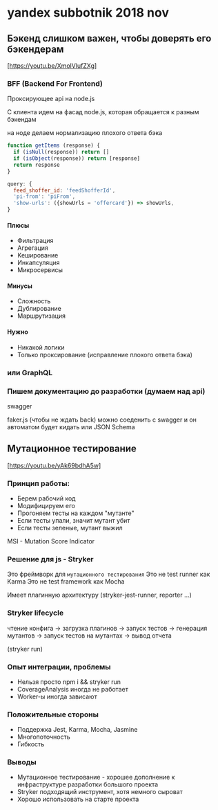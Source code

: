 # yandex subbotnik 2018 nov

## Бэкенд слишком важен, чтобы доверять его бэкендерам

[https://youtu.be/XmolVlufZXg]

### BFF (Backend For Frontend)

Проксирующее api на node.js

С клиента идем на фасад node.js, которая обращается к разным бэкендам

на ноде делаем нормализацию плохого ответа бэка

```js
function getItems (response) {
  if (isNull(response)) return []
  if (isObject(response)) return [response]
  return response
}

query: {
  feed_shoffer_id: 'feedShofferId',
  'pi-from': 'piFrom',
  'show-urls': ({showUrls = 'offercard'}) => showUrls,
}
```

#### Плюсы

- Фильтрация
- Агрегация
- Кеширование
- Инкапсуляция
- Микросервисы

#### Минусы

- Сложность
- Дублирование
- Маршрутизация

#### Нужно

- Никакой логики
- Только проксирование (исправление плохого ответа бэка)

### или GraphQL

### Пишем документацию до разработки (думаем над api)

swagger

faker.js (чтобы не ждать back) можно соеденить с swagger и он автоматом будет кидать или JSON Schema

## Мутационное тестирование

[https://youtu.be/yAk69bdhA5w]

### Принцип работы:

- Берем рабочий код
- Модифицируем его
- Прогоняем тесты на каждом "мутанте"
- Если тесты упали, значит мутант убит
- Если тесты зеленые, мутант выжил

MSI - Mutation Score Indicator

### Решение для js - Stryker

Это фреймворк для `мутационного тестирования`
Это не test runner как Karma
Это не test framework как Mocha

Имеет плагинную архитектуру
(stryker-jest-runner, reporter ...)

### Stryker lifecycle

чтение конфига -> загрузка плагинов -> запуск тестов -> генерация мутантов -> запуск тестов на мутантах -> вывод отчета

(stryker run)

### Опыт интеграции, проблемы

- Нельзя просто npm i && stryker run
- CoverageAnalysis иногда не работает
- Worker-ы иногда зависают

### Положительные стороны

- Поддержка Jest, Karma, Mocha, Jasmine
- Многопоточность
- Гибкость

### Выводы

- Мутационное тестирование - хорошее дополнение к инфраструктуре разработки большого проекта
- Stryker подходящий инструмент, хотя немного сыроват
- Хорошо использовать на старте проекта
